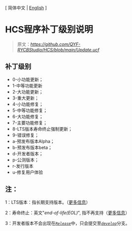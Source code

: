 \[ 简体中文 |
[English][README.md] \]

# HCS程序补丁级别说明
> 原文：*https://github.com/QYF-RYCBStudio/HCS/blob/main/Update.ucf*


## 补丁级别
* 0-小功能更新；
* 1-中等功能更新
* 2-大功能更新；
* 3-重大更新；
* 4-小功能修复；
* 5-中等功能修复；
* 6-大功能修复；
* 7-主要功能修复；
* 8-LTS版本寿命终止强制更新；
* 9-错误修复；
* a-预发布版本Alpha；
* b-预发布版本beta；
* d-开发者版本；
* p-公测版本；
* r-发行版本
* u-修复用户体验

## 注：
1：LTS版本：指长期支持版本。（[更多信息][mi_1]）

2：寿命终止：英文"*end-of-life(EOL)*", 指不再支持（[更多信息][mi_2]）

3：开发者版本不会出现在[*`Release`*][r]中，只会提交至[*`develop`*][d]分支。


[mi_1]:https://blog.csdn.net/qq_36761831/article/details/83188138
[mi_2]:https://blog.csdn.net/cunjiu9486/article/details/109077766
[r]:https://github.com/QYF-RYCBStudio/HCS/releases
[d]:https://github.com/QYF-RYCBStudio/HCS/tree/develop
[README.md]:https://github.com/QYF-RYCBStudio/HCS/blob/main/HCS_program_patch_level_description.md
